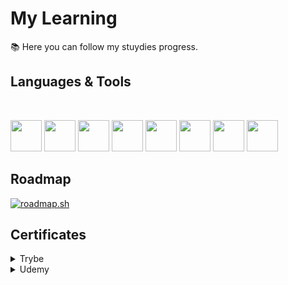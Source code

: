 # My Learning

📚 Here you can follow my stuydies progress.

## Languages & Tools

<br/>

<p>
  <img width="50" src="https://cdn.jsdelivr.net/gh/devicons/devicon/icons/c/c-original.svg"/>
  <img width="50" src="https://cdn.jsdelivr.net/gh/devicons/devicon/icons/cplusplus/cplusplus-original.svg"/>
  <img width="50" src="https://cdn.jsdelivr.net/gh/devicons/devicon/icons/csharp/csharp-original.svg" />
  <img width="50" src="https://cdn.jsdelivr.net/gh/devicons/devicon/icons/javascript/javascript-original.svg" />
  <img width="50" src="https://cdn.jsdelivr.net/gh/devicons/devicon/icons/typescript/typescript-original.svg" />
  <img width="50" src="https://cdn.jsdelivr.net/gh/devicons/devicon/icons/html5/html5-original.svg" />
  <img width="50" src="https://cdn.jsdelivr.net/gh/devicons/devicon/icons/css3/css3-original.svg" />
  <img width="50" src="https://cdn.jsdelivr.net/gh/devicons/devicon/icons/python/python-original.svg" />
</p>

## Roadmap

[![roadmap.sh](https://api.roadmap.sh/v1-badge/tall/6513682a2f8c6d847b11be09?variant=dark&roadmaps=full-stack%2Cbackend%2Cfrontend%2Cdevops)](https://roadmap.sh)

## Certificates

<details>
  <summary>Trybe</summary>

  - [Fundamentals of Web Development](https://www.credential.net/3174fd99-7403-4900-95c1-30cd983285f9#gs.0h3g3d)
  - [Frontend development](https://www.credential.net/82fbf7de-56c6-44fc-9f60-c2f848624305)
  - [Backend development](https://www.credential.net/1c8fbd49-3b58-4fd2-882f-f4697cce6543)
  - [Computer Science](https://www.credential.net/6852f0a4-9d19-4bf1-b637-2c1d0399c2c0#gs.0h3fg5)
  - [Full stack web development](https://www.credential.net/df849f31-e85b-4cf3-94c8-048987009d3b)
</details>

<details>
  <summary>Udemy</summary>
  
  - [Algoritmos e Lógica de Programação 2023](https://www.udemy.com/certificate/UC-e8f46c77-32fb-4ce7-86b2-ef30d2dd5f4c/)
  - [Bootstrap 5 - do básico ao avançado](https://www.udemy.com/certificate/UC-87365d36-01d4-429a-9990-5907292466fa/)
  - [PRO FIGMA | UI DESIGN com Figma - do Zero ao especialista](https://www.udemy.com/certificate/UC-7f9184a9-2caa-44a2-bef3-21b5c82a495a/)
  - [PRO FIGMA WEB | Landing Pages e Sistemas web responsivos](https://www.udemy.com/certificate/UC-6deada0d-b7cc-406c-bfe9-8644e59795bf/)
</details>

